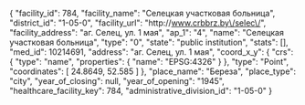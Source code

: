 {
    "facility_id": 784,
    "facility_name": "Селецкая участковая больница",
    "district_id": "1-05-0",
    "facility_url": "http:\/\/www.crbbrz.by\/selec\/",
    "facility_address": "аг. Селец, ул. 1 мая",
    "ap_1": "4",
    "name": "Селецкая участковая больница",
    "type": "0",
    "state": "public institution",
    "stats": [],
    "med_id": 10214691,
    "address": "аг. Селец, ул. 1 мая",
    "coord_x_y": {
        "crs": {
            "type": "name",
            "properties": {
                "name": "EPSG:4326"
            }
        },
        "type": "Point",
        "coordinates": [
            24.8649,
            52.585
        ]
    },
    "place_name": "Береза",
    "place_type": "city",
    "year_of_closing": null,
    "year_of_opening": "1945",
    "healthcare_facility_key": 784,
    "administrative_division_id": "1-05-0"
}